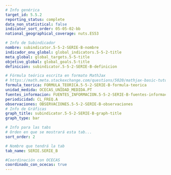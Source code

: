 ```yaml
---
# Info genérica
target_id: 5.5.2
reporting_status: complete
data_non_statistical: false
indicator_sort_order: 05-05-02-bb
national_geographical_coverage: nuts.ES53

# Info de Subindicador
nombre: subindicator.5-5-2-SERIE-B-nombre
indicador_onu_global: global_indicators.5-5-2-title
meta_global: global_targets.5-5-title
objetivo_global: global_goals.5-title
definicion: subindicator.5-5-2-SERIE-B-definicion

# Fórmula teórica escrita en formato MathJax
# https://math.meta.stackexchange.com/questions/5020/mathjax-basic-tutorial-and-quick-reference
formula_teorica: FORMULA_TEORICA.5-5-2-SERIE-B-formula-teorica
unidad_medida: OCECAS_UNIDAD_MEDIDA.PT
fuentes_informacion: FUENTES_INFORMACION.5-5-2-SERIE-B-fuentes-informacion
periodicidad: CL_FREQ.A
observaciones: OBSERVACIONES.5-5-2-SERIE-B-observaciones
# Info de Gráficas
graph_title: subindicator.5-5-2-SERIE-B-graph-title
graph_type: bar

# Info para las tabs
# Orden en que se mostrará esta tab...
sort_order: 2

# Nombre que tendrá la tab
tab_name: SERIE.SERIE_B

#Coordinación con OCECAS
coordinado_con_ocecas: true
---
```


